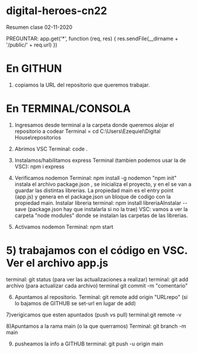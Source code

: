 # digital-heroes-cn22
Resumen clase 02-11-2020

PREGUNTAR:
app.get('*', function (req, res) {
    res.sendFile(__dirname + '/public/' + req.url)
})

# En GITHUN
1) copiamos la URL del repositorio que queremos trabajar.

# En TERMINAL/CONSOLA
1) Ingresamos desde terminal a la carpeta donde queremos alojar el repositorio a codear 
Terminal = cd C:\Users\Ezequiel\Digital House\repositorios

2) Abrimos VSC 
Terminal: code .

3) Instalamos/habilitamos express
Terminal (tambien podemos usar la de VSC): npm i express

4) Verificamos nodemon
Terminal: npm install -g nodemon
"npm init" instala el archivo package.json , se inicializa el proyecto, y en el se van a guardar las distintas 
librerias.
La propiedad main es el entry point (app.js) y genera en el package.json un bloque de codigo con la propiedad main.
Instalar libreria 
terminal: npm install libreriaAInstalar --save (package.json hay que instalarla si no la trae)
VSC: vamos a ver la carpeta "node modules" donde se instalan las carpetas de las librerias.

4) Activamos nodemon
Terminal: npm start

# 5) trabajamos con el código en VSC. Ver el archivo app.js
terminal: git status (para ver las actualizaciones a realizar)
terminal: git add archivo (para actualizar cada archivo) 
terminal git commit -m "comentario" 

6) Apuntamos al repositorio. 
Terminal: git remote add origin "URLrepo" (si lo bajamos de GITHUB se set-url en lugar de add)

7)verigicamos que esten apuntados (push vs pull)
terminal:git remote -v 

8)Apuntamos a la rama main (o la que querramos)
Terminal: git branch -m main

9) pusheamos la info a GITHUB
terminal: git push -u origin main
